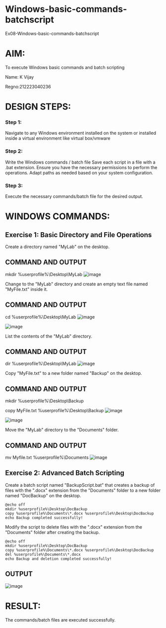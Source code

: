 # Windows-basic-commands-batchscript
Ex08-Windows-basic-commands-batchscript

# AIM:
To execute Windows basic commands and batch scripting

Name: K Vijay

Regno:212223040236
# DESIGN STEPS:

### Step 1:

Navigate to any Windows environment installed on the system or installed inside a virtual environment like virtual box/vmware 

### Step 2:

Write the Windows commands / batch file
Save each script in a file with a .bat extension.
Ensure you have the necessary permissions to perform the operations.
Adapt paths as needed based on your system configuration.
### Step 3:

Execute the necessary commands/batch file for the desired output. 
# WINDOWS COMMANDS:
## Exercise 1: Basic Directory and File Operations
Create a directory named "MyLab" on the desktop.
## COMMAND AND OUTPUT
mkdir %userprofile%\Desktop\MyLab
![image](https://github.com/vijaygowdu/Windows-basic-commands-batchscript/assets/147473788/528a3189-2594-433f-b9f8-d4f3ff03510a)

Change to the "MyLab" directory and create an empty text file named "MyFile.txt" inside it.
## COMMAND AND OUTPUT
cd %userprofile%\Desktop\MyLab
![image](https://github.com/vijaygowdu/Windows-basic-commands-batchscript/assets/147473788/f4261fea-d2ce-4e9f-a081-1d3afeeaf6c0)

![image](https://github.com/vijaygowdu/Windows-basic-commands-batchscript/assets/147473788/add459fe-4274-4007-ae28-86da5f0aa09e)

List the contents of the "MyLab" directory.
## COMMAND AND OUTPUT
dir %userprofile%\Desktop\MyLab
![image](https://github.com/vijaygowdu/Windows-basic-commands-batchscript/assets/147473788/d61a108d-87c5-43ec-990e-4c1eccf64faf)

Copy "MyFile.txt" to a new folder named "Backup" on the desktop.

## COMMAND AND OUTPUT
mkdir %userprofile%\Desktop\Backup

copy MyFile.txt %userprofile%\Desktop\Backup
![image](https://github.com/vijaygowdu/Windows-basic-commands-batchscript/assets/147473788/453c834a-b6ee-48b5-9472-4ed7877d6c24)

![image](https://github.com/vijaygowdu/Windows-basic-commands-batchscript/assets/147473788/4c545975-081b-4b54-8d3e-e14b66c37930)

Move the "MyLab" directory to the "Documents" folder.
## COMMAND AND OUTPUT
mv Myfile.txt %userprofile%\Documents
![image](https://github.com/vijaygowdu/Windows-basic-commands-batchscript/assets/147473788/10c715c8-e70a-454c-aab3-3dffe411996b)

## Exercise 2: Advanced Batch Scripting
Create a batch script named "BackupScript.bat" that creates a backup of files with the ".docx" extension from the "Documents" folder to a new folder named "DocBackup" on the desktop.
```
@echo off
mkdir %userprofile%\Desktop\DocBackup
copy %userprofile%\Documents\*.docx %userprofile%\Desktop\DocBackup
echo Backup completed successfully!
```
Modify the script to delete files with the ".docx" extension from the "Documents" folder after creating the backup.
```
@echo off
mkdir %userprofile%\Desktop\DocBackup
copy %userprofile%\Documents\*.docx %userprofile%\Desktop\DocBackup
del %userprofile%\Documents\*.docx
echo Backup and deletion completed successfully!
```
## OUTPUT
![image](https://github.com/vijaygowdu/Windows-basic-commands-batchscript/assets/147473788/9566484b-09ef-4248-8f21-e18833ab98de)
# RESULT:
The commands/batch files are executed successfully.

